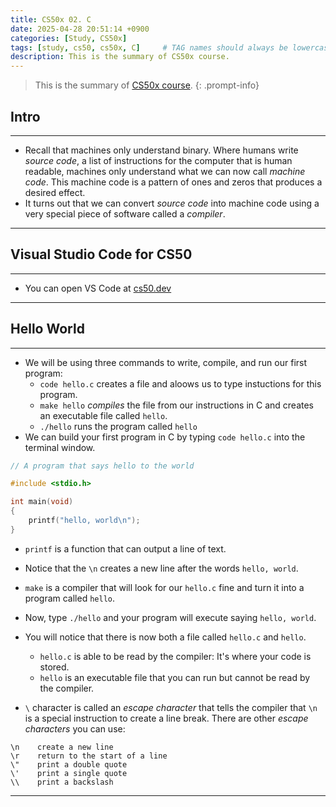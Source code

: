 ```yaml
---
title: CS50x 02. C
date: 2025-04-28 20:51:14 +0900
categories: [Study, CS50x]
tags: [study, cs50, cs50x, C]     # TAG names should always be lowercase
description: This is the summary of CS50x course.
---
```


> This is the summary of [CS50x course](https://cs50.harvard.edu/x/2025/).
{: .prompt-info}

## Intro

---

- Recall that machines only understand binary. 
  Where humans write *source code*, a list of instructions for the computer that is human readable,
  machines only understand what we can now call *machine code*. 
  This machine code is a pattern of ones and zeros that produces a desired effect.
- It turns out that we can convert *source code* into machine code
  using a very special piece of software called a *compiler*. 

---

## Visual Studio Code for CS50

---

- You can open VS Code at [cs50.dev](https://cs50.dev/)

---

## Hello World

---

- We will be using three commands to write, compile, and run our first program:
	- `code hello.c` creates a file and aloows us to type instuctions for this program.
	- `make hello` *compiles* the file from our instructions in C and creates an executable file called `hello`.
	- `./hello` runs the program called `hello`
- We can build your first program in C by typing `code hello.c` into the terminal window.

```c
// A program that says hello to the world

#include <stdio.h>

int main(void)
{
	printf("hello, world\n");
}
```

- `printf` is a function that can output a line of text.
- Notice that the `\n` creates a new line after the words `hello, world`.
- `make` is a compiler that will look for our `hello.c` fine and turn it into a program called `hello`.
- Now, type `./hello` and your program will execute saying `hello, world`.
- You will notice that there is now both a file called `hello.c` and `hello`.
	- `hello.c` is able to be read by the compiler: It's where your code is stored.
	- `hello` is an executable file that you can run but cannot be read by the compiler.

- `\` character is called an *escape character* that tells the compiler 
  that `\n` is a special instruction to create a line break.
  There are other *escape characters* you can use:

```text
\n    create a new line
\r    return to the start of a line
\"    print a double quote
\'    print a single quote
\\    print a backslash
```

---
